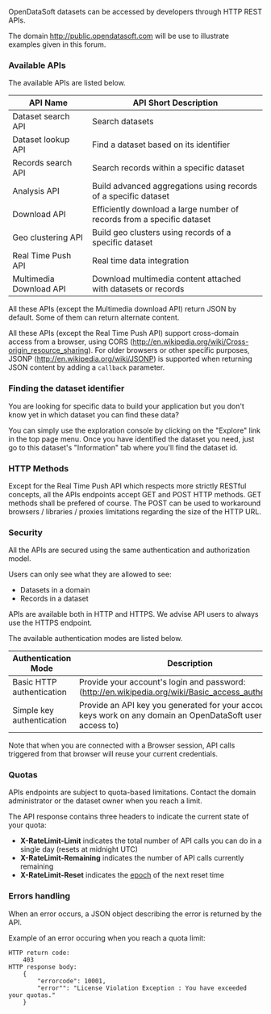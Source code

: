 OpenDataSoft datasets can be accessed by developers through HTTP REST APIs.

The domain <http://public.opendatasoft.com> will be use to illustrate examples given in this forum.

### Available APIs

The available APIs are listed below.

API Name | API Short Description
-------- | ---------------------
Dataset search API | Search datasets
Dataset lookup API | Find a dataset based on its identifier
Records search API | Search records within a specific dataset
Analysis API | Build advanced aggregations using records of a specific dataset
Download API | Efficiently download a large number of records from a specific dataset
Geo clustering API | Build geo clusters using records of a specific dataset
Real Time Push API | Real time data integration
Multimedia Download API | Download multimedia content attached with datasets or records

All these APIs (except the Multimedia download API) return JSON by default. Some of them can return alternate content.

All these APIs (except the Real Time Push API) support cross-domain access from
a browser, using CORS (<http://en.wikipedia.org/wiki/Cross-origin_resource_sharing>).
For older browsers or other specific purposes, JSONP (<http://en.wikipedia.org/wiki/JSONP>) is supported when returning JSON content by adding a `callback` parameter.

### Finding the dataset identifier

You are looking for specific data to build your application but you don't know yet in which dataset you can find these data?

You can simply use the exploration console by clicking on the "Explore" link in the top page menu. Once you have identified the dataset you need, just go to this dataset's "Information" tab where you'll find the dataset id.

### HTTP Methods

Except for the Real Time Push API which respects more strictly RESTful concepts, all the APIs endpoints accept GET and POST HTTP methods. GET methods shall be prefered of course. The POST can be used to workaround browsers / libraries / proxies limitations regarding the size of the HTTP URL.

### Security

All the APIs are secured using the same authentication and authorization model.

Users can only see what they are allowed to see:

 * Datasets in a domain
 * Records in a dataset

APIs are available both in HTTP and HTTPS. We advise API users to always use the HTTPS endpoint.

The available authentication modes are listed below.

Authentication Mode | Description
------------------- | -----------
Basic HTTP authentication | Provide your account's login and password: (<http://en.wikipedia.org/wiki/Basic_access_authentication>)
Simple key authentication | Provide an API key you generated for your account (API keys work on any domain an OpenDataSoft user has access to)

Note that when you are connected with a Browser session, API calls triggered from that browser will reuse your current credentials.

### Quotas

APIs endpoints are subject to quota-based limitations. Contact the domain administrator or the dataset owner when you reach a limit.

The API response contains three headers to indicate the current state of your quota:

- **X-RateLimit-Limit** indicates the total number of API calls you can do in a single day (resets at midnight UTC)
- **X-RateLimit-Remaining** indicates the number of API calls currently remaining
- **X-RateLimit-Reset** indicates the [epoch](http://en.wikipedia.org/wiki/Unix_time) of the next reset time

### Errors handling

When an error occurs, a JSON object describing the error is returned by the API.

Example of an error occuring when you reach a quota limit:

    HTTP return code:
    	403
    HTTP response body:
	    {
	    	"errorcode": 10001,
			"error"": "License Violation Exception : You have exceeded your quotas."
		}
